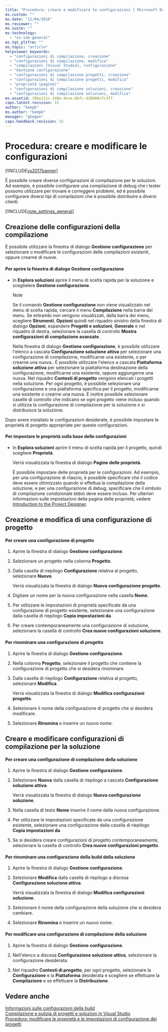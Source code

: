 ```yaml
---
title: "Procedura: creare e modificare le configurazioni | Microsoft Docs"
ms.custom: ""
ms.date: "11/04/2016"
ms.reviewer: ""
ms.suite: ""
ms.technology: 
  - "vs-ide-general"
ms.tgt_pltfrm: ""
ms.topic: "article"
helpviewer_keywords: 
  - "configurazioni di compilazione, creazione"
  - "configurazioni di compilazione, modifica"
  - "compilazioni [Visual Studio], configurazione"
  - "Gestione configurazione"
  - "configurazioni di compilazione progetti, creazione"
  - "configurazioni di compilazione progetti, modifica"
  - "proprietà (pagine)"
  - "configurazioni di compilazione soluzioni, creazione"
  - "configurazioni di compilazione soluzioni, modifica"
ms.assetid: 19be121c-148e-4ece-bbfc-d20b08cfc3f7
caps.latest.revision: 15
author: "kempb"
ms.author: "kempb"
manager: "ghogen"
caps.handback.revision: 15
---
```

# Procedura: creare e modificare le configurazioni
[!INCLUDE[vs2017banner](../code-quality/includes/vs2017banner.md)]

È possibile creare diverse configurazioni di compilazione per le soluzioni.  Ad esempio, è possibile configurare una compilazione di debug che i tester possono utilizzare per trovare e correggere problemi, ed è possibile configurare diversi tipi di compilazioni che è possibile distribuire a diversi clienti.  
  
 [!INCLUDE[note_settings_general](../data-tools/includes/note_settings_general_md.md)]  
  
## Creazione delle configurazioni della compilazione  
 È possibile utilizzare la finestra di dialogo **Gestione configurazione** per selezionare o modificare le configurazioni delle compilazioni esistenti, oppure crearne di nuove.  
  
#### Per aprire la finestra di dialogo Gestione configurazione  
  
-   In **Esplora soluzioni** aprire il menu di scelta rapida per la soluzione e sceglielere **Gestione configurazione**.  
  
    > [!NOTE]
    >  Se il comando **Gestione configurazione** non viene visualizzato nel menu di scelta rapida, cercare il menu **Compilazione** nella barra dei menu.  Se entrambi non vengono visualizzati, dalla barra dei menu, scegliere **Strumenti**, **Opzioni** quindi nel riquadro sinistro della finestra di dialogo **Opzioni**, espandere **Progetti e soluzioni**, **Generale** e nel riquadro di destra, selezionare la casella di controllo **Mostra configurazioni di compilazione avanzate**.  
  
     Nella finestra di dialogo **Gestione configurazione**, è possibile utilizzare l'elenco a cascata **Configurazione soluzione attiva** per selezionare una configurazione di compilazione, modificarne una esistente, o per crearne una nuova..  È possibile utilizzare l'elenco a cascata **Piattaforma soluzione attiva** per selezionare la piattaforma destinazione della configurazione, modificarne una esistente, oppure aggiungerne una nuova.  Nel riquadro **Contesti di progetto** vengono elencati i progetti nella soluzione.  Per ogni progetto, è possibile selezionare una configurazione e una piattaforma specifica per il progetto, modificarne una esistente o crearne una nuova.  È inoltre possibile selezionare caselle di controllo che indicano se ogni progetto viene incluso quando si utilizza la configurazione di compilazione per la soluzione o si distribuisce la soluzione.  
  
 Dopo avere installato le configurazioni desiderate, è possibile impostare le proprietà di progetto appropriate per queste configurazioni.  
  
#### Per impostare le proprietà sulla base delle configurazioni  
  
-   In **Esplora soluzioni** aprire il menu di scelta rapida per il progetto, quindi scegliere **Proprietà**.  
  
     Verrà visualizzata la finestra di dialogo  **Pagine delle proprietà**.  
  
     È possibile impostare delle proprietà per le configurazioni.  Ad esempio, per una configurazione di rilascio, è possibile specificare che il codice deve essere ottimizzato quando si effettua la compilazione della soluzione, e per una configurazione di debug, specificare che il simbolo di compilazione condizionale `DEBUG` deve essere incluso.  Per ulteriori informazioni sulle impostazioni della pagina delle proprietà, vedere [Introduction to the Project Designer](http://msdn.microsoft.com/it-it/898dd854-c98d-430c-ba1b-a913ce3c73d7).  
  
## Creazione e modifica di una configurazione di progetto  
  
#### Per creare una configurazione di progetto  
  
1.  Aprire la finestra di dialogo **Gestione configurazione**.  
  
2.  Selezionare un progetto nella colonna **Progetto**.  
  
3.  Dalla casella di riepilogo **Configurazione** relativa al progetto, selezionare **Nuovo**.  
  
     Verrà visualizzata la finestra di dialogo **Nuova configurazione progetto**.  
  
4.  Digitare un nome per la nuova configurazione nella casella **Nome**.  
  
5.  Per utilizzare le impostazioni di proprietà specificate da una configurazione di progetto esistente, selezionare una configurazione dalla casella di riepilogo **Copia impostazioni da**.  
  
6.  Per creare contemporaneamente una configurazione di soluzione, selezionare la casella di controllo **Crea nuove configurazioni soluzione**.  
  
#### Per rinominare una configurazione di progetto  
  
1.  Aprire la finestra di dialogo **Gestione configurazione**.  
  
2.  Nella colonna **Progetto**, selezionare il progetto che contiene la configurazione di progetto che si desidera rinominare.  
  
3.  Dalla casella di riepilogo **Configurazione** relativa al progetto, selezionare **Modifica**.  
  
     Verrà visualizzata la finestra di dialogo **Modifica configurazioni progetto**.  
  
4.  Selezionare il nome della configurazione di progetto che si desidera modificare.  
  
5.  Selezionare **Rinomina** e inserire un nuovo nome.  
  
## Creare e modificare configurazioni di compilazione per la soluzione  
  
#### Per creare una configurazione di compilazione della soluzione  
  
1.  Aprire la finestra di dialogo **Gestione configurazione**.  
  
2.  Selezionare **Nuova** dalla casella di riepilogo a cascata **Configurazione soluzione attiva**.  
  
     Verrà visualizzata la finestra di dialogo **Nuova configurazione soluzione**.  
  
3.  Nella casella di testo **Nome** inserire il nome della nuova configurazione.  
  
4.  Per utilizzare le impostazioni specificate da una configurazione esistente, selezionare una configurazione dalla casella di riepilogo **Copia impostazioni da**.  
  
5.  Se si desidera creare configurazioni di progetto contemporaneamente, selezionare la casella di controllo **Crea nuove configurazioni progetto**.  
  
#### Per rinominare una configurazione della build della soluzione  
  
1.  Aprire la finestra di dialogo **Gestione configurazione**.  
  
2.  Selezionare **Modifica** dalla casella di riepilogo a discesa **Configurazione soluzione attiva**.  
  
     Verrà visualizzata la finestra di dialogo **Modifica configurazioni soluzione**.  
  
3.  Selezionare il nome della configurazione della soluzione che si desidera cambiare.  
  
4.  Selezionare **Rinomina** e inserire un nuovo nome.  
  
#### Per modificare una configurazione di compilazione della soluzione  
  
1.  Aprire la finestra di dialogo **Gestione configurazione**.  
  
2.  Nell'elenco a discesa **Configurazione soluzione attiva**, selezionare la configurazione desiderata.  
  
3.  Nel riquadro **Contesti di progetto**, per ogni progetto, selezionare la **Configurazione** e la **Piattaforma** desiderata e scegliere se effettuare la **Compilazione** e se effettuare la **Distribuzione**.  
  
## Vedere anche  
 [Informazioni sulle configurazioni della build](../ide/understanding-build-configurations.md)   
 [Compilazione e pulizia di progetti e soluzioni in Visual Studio](../ide/building-and-cleaning-projects-and-solutions-in-visual-studio.md)   
 [Procedura: modificare le proprietà e le impostazioni di configurazione dei progetti](http://msdn.microsoft.com/it-it/e7184bc5-2f2b-4b4f-aa9a-3ecfcbc48b67)